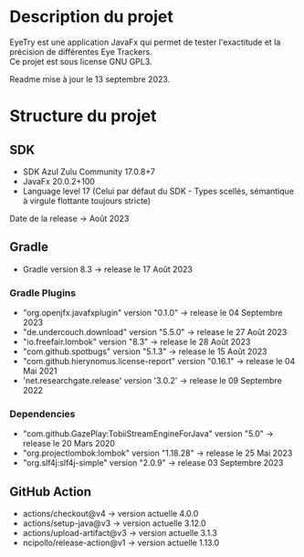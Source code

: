 # Description du projet

EyeTry est une application JavaFx qui permet de tester l'exactitude et la précision de différentes Eye Trackers.<br>
Ce projet est sous license GNU GPL3.

Readme mise à jour le 13 septembre 2023.

# Structure du projet

## SDK

- SDK Azul Zulu Community 17.0.8+7
- JavaFx 20.0.2+100
- Language level 17 (Celui par défaut du SDK - Types scellés, sémantique à virgule flottante toujours stricte)

Date de la release -> Août 2023 <br>

## Gradle

- Gradle version 8.3 -> release le 17 Août 2023

### Gradle Plugins

- "org.openjfx.javafxplugin" version "0.1.0" -> release le 04 Septembre 2023
- "de.undercouch.download" version "5.5.0" -> release le 27 Août 2023
- "io.freefair.lombok" version "8.3" -> release le 28 Août 2023
- "com.github.spotbugs" version "5.1.3" -> release le 15 Août 2023
- "com.github.hierynomus.license-report" version "0.16.1" -> release le 04 Mai 2021
- 'net.researchgate.release' version '3.0.2' -> release le 09 Septembre 2022

### Dependencies

- "com.github.GazePlay:TobiiStreamEngineForJava" version "5.0" -> release le 20 Mars 2020
- "org.projectlombok:lombok" version "1.18.28" -> release le 25 Mai 2023
- "org.slf4j:slf4j-simple" version "2.0.9" -> release 03 Septembre 2023

## GitHub Action

- actions/checkout@v4 -> version actuelle 4.0.0
- actions/setup-java@v3 -> version actuelle 3.12.0
- actions/upload-artifact@v3 -> version actuelle 3.1.3
- ncipollo/release-action@v1 -> version actuelle 1.13.0
